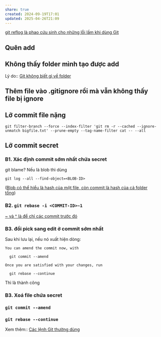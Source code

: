 ```yaml
---
share: true
created: 2024-09-19T17:01
updated: 2025-04-26T21:09
---
```

[git reflog là phao cứu sinh cho những lỗi lầm khi dùng Git](./Blob,%20tree,%20ref.%20Git%20internals/Ref/git%20reflog%20l%C3%A0%20phao%20c%E1%BB%A9u%20sinh%20cho%20nh%E1%BB%AFng%20l%E1%BB%97i%20l%E1%BA%A7m%20khi%20d%C3%B9ng%20Git.md)
## Quên add

## Không thấy folder mình tạo được add
Lý do:: [Git không biết gì về folder](./Commit/Git%20kh%C3%B4ng%20bi%E1%BA%BFt%20g%C3%AC%20v%E1%BB%81%20folder.md)

## Thêm file vào  .gitignore rồi mà vẫn không thấy file bị ignore

## Lỡ commit file nặng
```
git filter-branch --force --index-filter 'git rm -r --cached --ignore-unmatch bigfile.txt' --prune-empty --tag-name-filter cat -- --all
```

## Lỡ commit secret
### B1. Xác định commit sớm nhất chứa secret
git blame?
Nếu là blob thì dùng 
```
git log --all --find-object=<BLOB-ID>
```

([Blob có thể hiểu là hash của một file, còn commit là hash của cả folder tổng](./Blob,%20tree,%20ref.%20Git%20internals/C%C3%B3%20th%E1%BB%83%20hi%E1%BB%83u%20blob%20l%C3%A0%20hash%20c%E1%BB%A7a%20m%E1%BB%99t%20t%E1%BB%87p,%20tree%20l%C3%A0%20hash%20c%E1%BB%A7a%20m%E1%BB%99t%20th%C6%B0%20m%E1%BB%A5c,%20c%C3%B2n%20commit%20th%E1%BB%B1c%20ra%20ch%E1%BB%89%20l%C3%A0%20hash%20c%E1%BB%A7a%20c%E1%BA%A3%20th%C6%B0%20m%E1%BB%A5c%20t%E1%BB%95ng.md))
### B2. `git rebase -i <COMMIT-ID>~1`
[~ và ^ là để chỉ các commit trước đó](./Commit/~%20v%C3%A0%20d%E1%BA%A5u%20m%C5%A9%20l%C3%A0%20%C4%91%E1%BB%83%20ch%E1%BB%89%20c%C3%A1c%20commit%20tr%C6%B0%E1%BB%9Bc%20%C4%91%C3%B3.md)
### B3. đổi pick sang edit ở commit sớm nhất
Sau khi lưu lại, nếu nó xuất hiện dòng:
```
You can amend the commit now, with

  git commit --amend

Once you are satisfied with your changes, run

  git rebase --continue
```
Thì là thành công
### B3. Xoá file chứa secret
### `git commit --amend`
###  `git rebase --continue`

Xem thêm:: [Các lệnh Git thường dùng](./C%C3%A1c%20l%E1%BB%87nh%20Git%20th%C6%B0%E1%BB%9Dng%20d%C3%B9ng.md)